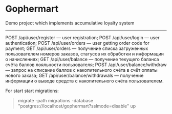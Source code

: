 # Gophermart
Demo project which implements accumulative loyalty system
- - -
POST /api/user/register — user registration;
POST /api/user/login — user authentication;
POST /api/user/orders — user getting order code for payment;
GET /api/user/orders — получение списка загруженных пользователем номеров заказов, статусов их обработки и информации о начислениях;
GET /api/user/balance — получение текущего баланса счёта баллов лояльности пользователя;
POST /api/user/balance/withdraw — запрос на списание баллов с накопительного счёта в счёт оплаты нового заказа;
GET /api/user/balance/withdrawals — получение информации о выводе средств с накопительного счёта пользователем.

For start
start migrations: 
> migrate -path migrations -database "postgres://localhost/gophermart?sslmode=disable" up